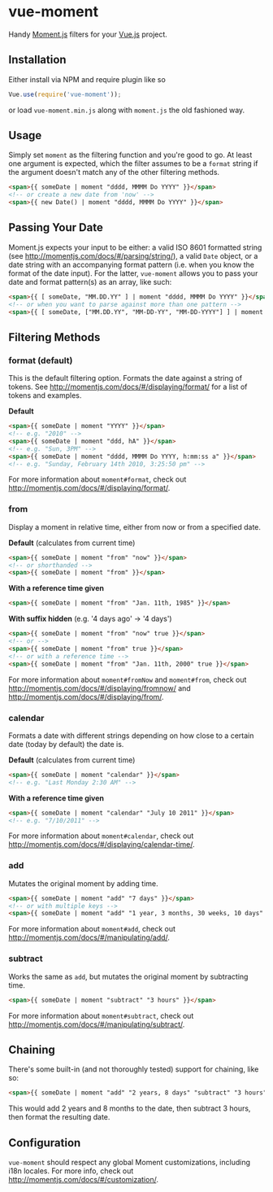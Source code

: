 # vue-moment

Handy [Moment.js](http://www.momentjs.com) filters for your [Vue.js](http://vuejs.org/) project.

## Installation

Either install via NPM and require plugin like so  

```js
Vue.use(require('vue-moment'));
```

or load `vue-moment.min.js` along with `moment.js` the old fashioned way.

## Usage

Simply set `moment` as the filtering function and you're good to go. At least one argument is expected, which the filter assumes to be a `format` string if the argument doesn't match any of the other filtering methods.

```html
<span>{{ someDate | moment "dddd, MMMM Do YYYY" }}</span>
<!-- or create a new date from 'now' -->
<span>{{ new Date() | moment "dddd, MMMM Do YYYY" }}</span>
```

## Passing Your Date

Moment.js expects your input to be either: a valid ISO 8601 formatted string (see <http://momentjs.com/docs/#/parsing/string/>), a valid `Date` object, or a date string with an accompanying format pattern (i.e. when you know the format of the date input). For the latter, `vue-moment` allows you to pass your date and format pattern(s) as an array, like such:

```html
<span>{{ [ someDate, "MM.DD.YY" ] | moment "dddd, MMMM Do YYYY" }}</span>
<!-- or when you want to parse against more than one pattern -->
<span>{{ [ someDate, ["MM.DD.YY", "MM-DD-YY", "MM-DD-YYYY"] ] | moment "dddd, MMMM Do YYYY" }}</span>
```

## Filtering Methods

### format (default)

This is the default filtering option. Formats the date against a string of tokens. See <http://momentjs.com/docs/#/displaying/format/> for a list of tokens and examples.

**Default**

```html
<span>{{ someDate | moment "YYYY" }}</span>
<!-- e.g. "2010" -->
<span>{{ someDate | moment "ddd, hA" }}</span>
<!-- e.g. "Sun, 3PM" -->
<span>{{ someDate | moment "dddd, MMMM Do YYYY, h:mm:ss a" }}</span>
<!-- e.g. "Sunday, February 14th 2010, 3:25:50 pm" -->
```

For more information about `moment#format`, check out <http://momentjs.com/docs/#/displaying/format/>.


### from

Display a moment in relative time, either from now or from a specified date.

**Default** (calculates from current time)

```html
<span>{{ someDate | moment "from" "now" }}</span>
<!-- or shorthanded -->
<span>{{ someDate | moment "from" }}</span>
```

**With a reference time given**

```html
<span>{{ someDate | moment "from" "Jan. 11th, 1985" }}</span>
```

**With suffix hidden** (e.g. '4 days ago' -> '4 days')

```html
<span>{{ someDate | moment "from" "now" true }}</span>
<!-- or -->
<span>{{ someDate | moment "from" true }}</span>
<!-- or with a reference time -->
<span>{{ someDate | moment "from" "Jan. 11th, 2000" true }}</span>
```

For more information about `moment#fromNow` and `moment#from`, check out <http://momentjs.com/docs/#/displaying/fromnow/> and <http://momentjs.com/docs/#/displaying/from/>.


### calendar

Formats a date with different strings depending on how close to a certain date (today by default) the date is.

**Default** (calculates from current time)

```html
<span>{{ someDate | moment "calendar" }}</span>
<!-- e.g. "Last Monday 2:30 AM" -->
```

**With a reference time given**

```html
<span>{{ someDate | moment "calendar" "July 10 2011" }}</span>
<!-- e.g. "7/10/2011" -->
```

For more information about `moment#calendar`, check out <http://momentjs.com/docs/#/displaying/calendar-time/>.


### add

Mutates the original moment by adding time.

```html
<span>{{ someDate | moment "add" "7 days" }}</span>
<!-- or with multiple keys -->
<span>{{ someDate | moment "add" "1 year, 3 months, 30 weeks, 10 days" }}</span>
```

For more information about `moment#add`, check out <http://momentjs.com/docs/#/manipulating/add/>.


### subtract

Works the same as `add`, but mutates the original moment by subtracting time.

```html
<span>{{ someDate | moment "subtract" "3 hours" }}</span>
```

For more information about `moment#subtract`, check out <http://momentjs.com/docs/#/manipulating/subtract/>.


## Chaining

There's some built-in (and not thoroughly tested) support for chaining, like so:

```html
<span>{{ someDate | moment "add" "2 years, 8 days" "subtract" "3 hours" "ddd, hA" }}</span>
```

This would add 2 years and 8 months to the date, then subtract 3 hours, then format the resulting date.



## Configuration

`vue-moment` should respect any global Moment customizations, including i18n locales. For more info, check out <http://momentjs.com/docs/#/customization/>.
